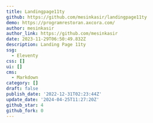 ```yaml
---
title: Landingpage11ty
github: https://github.com/mesinkasir/landingpage11ty
demo: https://programrestoran.axcora.com/
author: mesinkasir
author_link: https://github.com/mesinkasir
date: 2023-11-29T06:50:49.832Z
description: Landing Page 11ty
ssg:
  - Eleventy
css: []
ui: []
cms:
  - Markdown
category: []
draft: false
publish_date: '2022-12-31T02:23:44Z'
update_date: '2024-04-25T11:27:20Z'
github_star: 4
github_fork: 0
---
```

